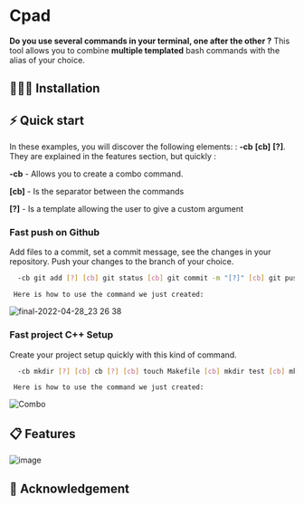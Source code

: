 # Cpad

**Do you use several commands in your terminal, one after the other ?** This tool allows you to combine **multiple templated** bash commands with the alias of your choice.

## 👨🏽‍💻 Installation

## ⚡️ Quick start

In these examples, you will discover the following elements: : **-cb** **[cb]** **[?]**.
They are explained in the features section, but quickly :

**-cb** - Allows you to create a combo command.

**[cb]** - Is the separator between the commands

**[?]** - Is a template allowing the user to give a custom argument

### Fast push on Github
Add files to a commit, set a commit message, see the changes in your repository. Push your changes to the branch of your choice.
```sh
  -cb git add [?] [cb] git status [cb] git commit -m "[?]" [cb] git push origin [?] [cb] git checkout [?]
```

```
 Here is how to use the command we just created: 
```
![final-2022-04-28_23 26 38](https://user-images.githubusercontent.com/53370597/165849013-3814ea42-bf85-4e0f-a7ba-197344c9b8b2.gif)

### Fast project C++ Setup
Create your project setup quickly with this kind of command.
```sh
  -cb mkdir [?] [cb] cb [?] [cb] touch Makefile [cb] mkdir test [cb] mkdir -p src/header [cb] touch src/main.cc
```
```
 Here is how to use the command we just created: 
```

![Combo](https://user-images.githubusercontent.com/53370597/165840119-69e0d6a0-62e1-4fc4-b182-016076b9998e.gif)

## 📋 Features

![image](https://user-images.githubusercontent.com/53370597/165828252-2f91299f-fb96-4cb9-92ef-d506956f86e8.png)


## 💞 Acknowledgement
